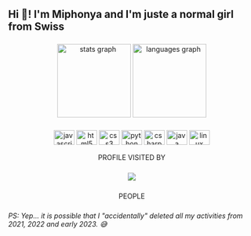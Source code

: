 <h2 align="left">Hi 👋! I'm Miphonya and I'm juste a normal girl from Swiss</h2>

###

<div align="center">
  <img src="https://github-readme-stats.vercel.app/api?username=Miphonya&hide_title=false&hide_rank=false&show_icons=true&include_all_commits=true&count_private=true&disable_animations=false&theme=dracula&locale=en&hide_border=false" height="150" alt="stats graph"  />
  <img src="https://github-readme-stats.vercel.app/api/top-langs?username=Miphonya&locale=en&hide_title=false&layout=compact&card_width=320&langs_count=5&theme=dracula&hide_border=false" height="150" alt="languages graph"  />
</div>

###

<div align="center">
  <img src="https://cdn.jsdelivr.net/gh/devicons/devicon/icons/javascript/javascript-original.svg" height="30" width="42" alt="javascript logo"  />
  <img src="https://cdn.jsdelivr.net/gh/devicons/devicon/icons/html5/html5-plain.svg" height="30" width="42" alt="html5 logo"  />
  <img src="https://cdn.jsdelivr.net/gh/devicons/devicon/icons/css3/css3-plain.svg" height="30" width="42" alt="css3 logo"  />
  <img src="https://cdn.jsdelivr.net/gh/devicons/devicon/icons/python/python.svg" height="30" width="42" alt="python logo"  />
  <img src="https://cdn.jsdelivr.net/gh/devicons/devicon/icons/csharp/csharp-plain.svg" height="30" width="42" alt="csharp logo"  />
  <img src="https://cdn.jsdelivr.net/gh/devicons/devicon/icons/java/java-plain.svg" height="30" width="42" alt="java logo"  />
  <img src="https://cdn.jsdelivr.net/gh/devicons/devicon/icons/linux/linux-original.svg" height="30" width="42" alt="linux logo"  />
</div>

<p align="center">PROFILE VISITED BY</p>

###

<div align="center">
  <img src="https://profile-counter.glitch.me/Miphonya/count.svg?"  />
</div>

###

<p align="center">PEOPLE</p>

###

###
*PS: Yep... it is possible that I "accidentally" deleted all my activities from 2021, 2022 and early 2023. 😅*
###
